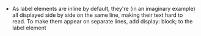 - As label elements are inline by default, they're (in an imaginary example) all displayed side by side on the same line, making their text hard to read. To make them appear on separate lines, add display: block; to the label element 